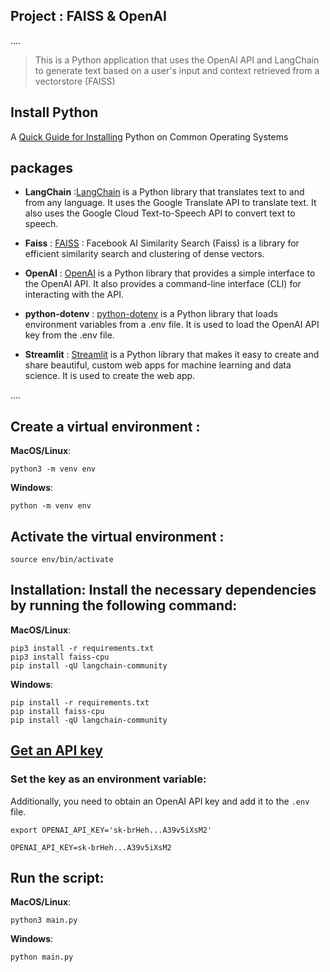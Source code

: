 ## Project :  FAISS & OpenAI
....
> This is a Python application that uses the OpenAI API and LangChain to generate text based on a user's input and context retrieved from a vectorstore (FAISS)

## **Install Python** 

A [Quick Guide for Installing](https://github.com/PackeTsar/Install-Python/blob/master/README.md#install-python-) Python on Common Operating Systems


## packages

- **LangChain** :[LangChain](https://www.langchain.com/) is a Python library that translates text to and from any language. It uses the Google Translate API to translate text. It also uses the Google Cloud Text-to-Speech API to convert text to speech.
- **Faiss** : [FAISS](https://python.langchain.com/v0.2/docs/integrations/vectorstores/faiss/) : Facebook AI Similarity Search (Faiss) is a library for efficient similarity search and clustering of dense vectors. 


- **OpenAI** : [OpenAI](https://python.langchain.com/docs/integrations/platforms/openai) is a Python library that provides a simple interface to the OpenAI API. It also provides a command-line interface (CLI) for interacting with the API.
- **python-dotenv** : [python-dotenv](https://pypi.org/project/python-dotenv/) is a Python library that loads environment variables from a .env file. It is used to load the OpenAI API key from the .env file.
- **Streamlit** : [Streamlit](https://streamlit.io/) is a Python library that makes it easy to create and share beautiful, custom web apps for machine learning and data science. It is used to create the web app.


....

## Create a virtual environment :

**MacOS/Linux**:
```
python3 -m venv env
```
**Windows**:
```
python -m venv env
```

## Activate the virtual environment :
```
source env/bin/activate
```

## Installation: Install the necessary dependencies by running the following command:
**MacOS/Linux**:
```
pip3 install -r requirements.txt
pip3 install faiss-cpu
pip install -qU langchain-community
```
**Windows**:
```
pip install -r requirements.txt
pip install faiss-cpu
pip install -qU langchain-community
```

## [Get an API key](https://platform.openai.com/account/api-keys)

### Set the key as an environment variable:
Additionally, you need to obtain an OpenAI API key and add it to the `.env` file.

`export OPENAI_API_KEY='sk-brHeh...A39v5iXsM2'`

```
OPENAI_API_KEY=sk-brHeh...A39v5iXsM2
```

## Run the script:

**MacOS/Linux**:
```
python3 main.py
```
**Windows**:
```
python main.py


